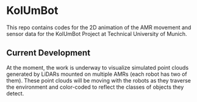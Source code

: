 # KolUmBot
This repo contains codes for the 2D animation of the AMR movement and sensor data for the KolUmBot Project at Technical University of Munich.

## Current Development
At the moment, the work is underway to visualize simulated point clouds generated by LiDARs mounted on multiple AMRs (each robot has two of them). These point clouds will be moving with the robots as they traverse the environment and color-coded to reflect the classes of objects they detect.

